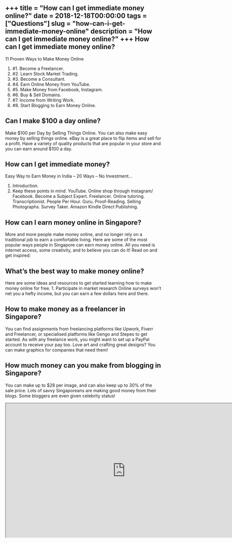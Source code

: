 +++
title = "How can I get immediate money online?"
date = 2018-12-18T00:00:00
tags = ["Questions"]
slug = "how-can-i-get-immediate-money-online"
description = "How can I get immediate money online?"
+++
How can I get immediate money online?
-------------------------------------

11 Proven Ways to Make Money Online

1. \#1. Become a Freelancer.
2. \#2. Learn Stock Market Trading.
3. \#3. Become a Consultant.
4. \#4. Earn Online Money from YouTube.
5. \#5. Make Money from Facebook, Instagram.
6. \#6. Buy &amp; Sell Domains.
7. \#7. Income from Writing Work.
8. \#8. Start Blogging to Earn Money Online.

Can I make $100 a day online?
-----------------------------

Make $100 per Day by Selling Things Online. You can also make easy money by selling things online. eBay is a great place to flip items and sell for a profit. Have a variety of quality products that are popular in your store and you can earn around $100 a day.

How can I get immediate money?
------------------------------

Easy Way to Earn Money in India – 20 Ways – No Investment…

1. Introduction.
2. Keep these points in mind. YouTube. Online shop through Instagram/ Facebook. Become a Subject Expert. Freelancer. Online tutoring. Transcriptionist. People Per Hour. Guru. Proof-Reading. Selling Photographs. Survey Taker. Amazon Kindle Direct Publishing.

How can I earn money online in Singapore?
-----------------------------------------

More and more people make money online, and no longer rely on a traditional job to earn a comfortable living. Here are some of the most popular ways people in Singapore can earn money online. All you need is internet access, some creativity, and to believe you can do it! Read on and get inspired:

What’s the best way to make money online?
-----------------------------------------

Here are some ideas and resources to get started learning how to make money online for free. 1. Participate in market research Online surveys won’t net you a hefty income, but you can earn a few dollars here and there.

How to make money as a freelancer in Singapore?
-----------------------------------------------

You can find assignments from freelancing platforms like Upwork, Fiverr and Freelancer, or specialised platforms like Gengo and Stepes to get started. As with any freelance work, you might want to set up a PayPal account to receive your pay too. Love art and crafting great designs? You can make graphics for companies that need them!

How much money can you make from blogging in Singapore?
-------------------------------------------------------

You can make up to $28 per image, and can also keep up to 30% of the sale price. Lots of savvy Singaporeans are making good money from their blogs. Some bloggers are even given celebrity status!

<iframe allow="accelerometer; autoplay; clipboard-write; encrypted-media; gyroscope; picture-in-picture" allowfullscreen="" class="__youtube_prefs__  epyt-is-override  no-lazyload" data-no-lazy="1" data-origheight="433" data-origwidth="770" data-skipgform_ajax_framebjll="" height="433" id="_ytid_26973" loading="lazy" src="https://www.youtube.com/embed/-5QUqxbrSeM?enablejsapi=1&autoplay=0&cc_load_policy=0&cc_lang_pref=&iv_load_policy=1&loop=0&modestbranding=0&rel=1&fs=1&playsinline=0&autohide=2&theme=dark&color=red&controls=1&" title="YouTube player" width="770"></iframe>